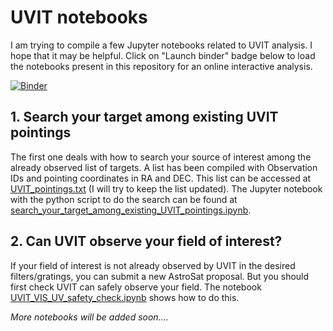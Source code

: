 # UVIT notebooks

I am trying to compile a few Jupyter notebooks related to UVIT analysis. I hope that it may be helpful. Click on "Launch binder" badge below to load the notebooks present in this repository for an online interactive analysis.

 [![Binder](https://mybinder.org/badge_logo.svg)](https://mybinder.org/v2/gh/prajwel/UVIT_notebooks/HEAD)


## 1. Search your target among existing UVIT pointings 
The first one deals with how to search your source of interest among the already observed list of targets. A list has been compiled with Observation IDs and pointing coordinates in RA and DEC. This list can be accessed at [UVIT_pointings.txt](\UVIT_pointings.txt) (I will try to keep the list updated). The Jupyter notebook with the python script to do the search can be found at [search_your_target_among_existing_UVIT_pointings.ipynb](/search_your_target_among_existing_UVIT_pointings.ipynb).

## 2. Can UVIT observe your field of interest?
If your field of interest is not already observed by UVIT in the desired filters/gratings, you can submit a new AstroSat proposal. But you should first check UVIT can safely observe your field. The notebook [UVIT_VIS_UV_safety_check.ipynb](\UVIT_VIS_UV_safety_check.ipynb) shows how to do this. 

*More notebooks will be added soon....*